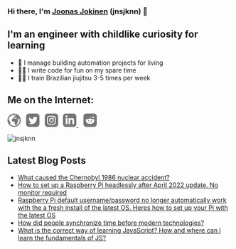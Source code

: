### Hi there, I'm [Joonas Jokinen](https://joonasjokinen.fi) (jnsjknn) 👋

## I'm an engineer with childlike curiosity for learning
- 💼 I manage building automation projects for living
- 👨‍💻 I write code for fun on my spare time
- 🤼‍♂️ I train Brazilian jiujitsu 3-5 times per week

## Me on the Internet:

[<img src="./icons/globe.svg" alt="joonasjokinen.fi"  width="30"/>](https://joonasjokinen.fi)&nbsp;&nbsp;
[<img src="./icons/twitter.svg" alt="jnsjknn"  width="30"/>](https://twitter.com/jnsjknn)&nbsp;&nbsp;
[<img src="./icons/instagram.svg" alt="jnsjknn.dev" width="30"/>](https://www.instagram.com/jnsjknn.dev)&nbsp;&nbsp;
[<img src="./icons/linkedin.svg" alt="joonasjokinen" width="30"/> ](https://www.linkedin.com/in/joonasjokinen/)&nbsp;&nbsp;
[<img src="./icons/reddit.svg" alt="jnsjknn" width="30"/>](https://reddit.com/u/jnsjknn)

![jnsjknn](https://github-readme-stats.vercel.app/api/top-langs?username=jnsjknn&show_icons=true&locale=en&layout=compact&theme=dracula)



## Latest Blog Posts
<!-- BLOG-POST-LIST:START -->
- [What caused the Chernobyl 1986 nuclear accident?](https://joonasjokinen.fi/blog/post/what-caused-chernobyl-accident)
- [How to set up a Raspberry Pi headlessly after April 2022 update. No monitor required](https://joonasjokinen.fi/blog/post/how-setup-raspberry-pi-without-monitor-april-2022-update)
- [Raspberry Pi default username/password no longer automatically work with the a fresh install of the latest OS. Heres how to set up your Pi with the latest OS](https://joonasjokinen.fi/blog/post/raspberry-pi-default-username-password-no-longer-work)
- [How did people synchronize time before modern technologies?](https://joonasjokinen.fi/blog/post/how-did-people-synchronize-time-in-past)
- [What is the correct way of learning JavaScript? How and where can I learn the fundamentals of JS?](https://joonasjokinen.fi/blog/post/correct-way-learning-javascript-how-and-where)
<!-- BLOG-POST-LIST:END -->



